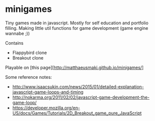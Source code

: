 # minigames

Tiny games made in javascript.
Mostly for self education and portfolio filling.
Making little util functions for game development (game engine wannabe ;))

Contains
- Flappybird clone
- Breakout clone

Playable on [this page][http://matthaeusmaki.github.io/minigames/]

Some reference notes:
- http://www.isaacsukin.com/news/2015/01/detailed-explanation-javascript-game-loops-and-timing
- http://nokarma.org/2011/02/02/javascript-game-development-the-game-loop/
- https://developer.mozilla.org/en-US/docs/Games/Tutorials/2D_Breakout_game_pure_JavaScript
